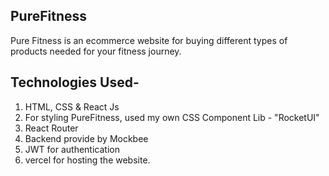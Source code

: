## PureFitness

Pure Fitness is an ecommerce website for buying different types of products needed for your fitness journey.

## Technologies Used-
1. HTML, CSS & React Js
2. For styling PureFitness, used my own CSS Component Lib - "RocketUI" 
3. React Router
4. Backend provide by Mockbee
5. JWT for authentication
6. vercel for hosting the website.

